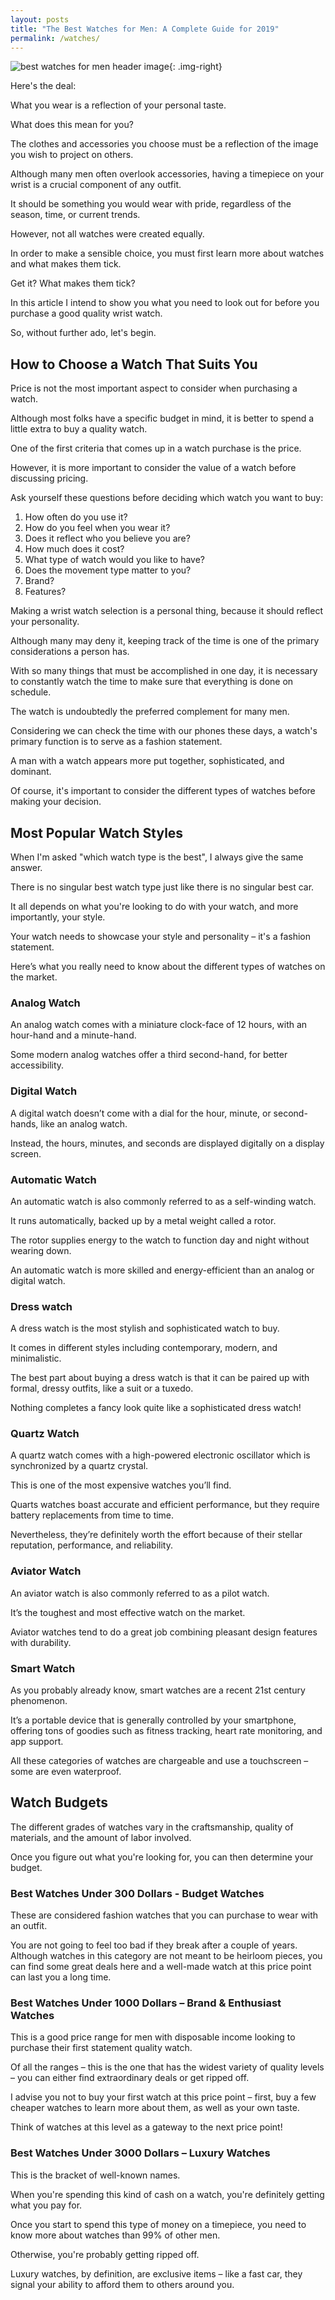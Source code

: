 ```yaml
---
layout: posts
title: "The Best Watches for Men: A Complete Guide for 2019" 
permalink: /watches/
---
```

![best watches for men header image](/img/watches/header-images/mens-watch.jpg){: .img-right}

Here's the deal:

What you wear is a reflection of your personal taste.

What does this mean for you?

The clothes and accessories you choose must be a reflection of the image you wish to project on others. 

Although many men often overlook accessories, having a timepiece on your wrist is a crucial component of any outfit. 

It should be something you would wear with pride, regardless of the season, time, or current trends.

However, not all watches were created equally. 
 
In order to make a sensible choice, you must first learn more about watches and what makes them tick.

Get it? What makes them tick? 

In this article I intend to show you what you need to look out for before you purchase a good quality wrist watch. 

So, without further ado, let's begin.

## How to Choose a Watch That Suits You 

Price is not the most important aspect to consider when purchasing a watch.

Although most folks have a specific budget in mind, it is better to spend a little extra to buy a quality watch. 

One of the first criteria that comes up in a watch purchase is the price.

However, it is more important to consider the value of a watch before discussing pricing.
 
Ask yourself these questions before deciding which watch you want to buy: 

1.  How often do you use it?
2.  How do you feel when you wear it?
3.  Does it reflect who you believe you are?
4.  How much does it cost?
5.  What type of watch would you like to have?
6.  Does the movement type matter to you?
7.  Brand?
8.  Features?
 
Making a wrist watch selection is a personal thing, because it should reflect your personality. 

Although many may deny it, keeping track of the time is one of the primary considerations a person has. 

With so many things that must be accomplished in one day, it is necessary to constantly watch the time to make sure that everything is done on schedule.

The watch is undoubtedly the preferred complement for many men. 

Considering we can check the time with our phones these days, a watch's primary function is to serve as a fashion statement. 

A man with a watch appears more put together, sophisticated, and dominant. 

Of course, it's important to consider the different types of watches before making your decision.
 
## Most Popular Watch Styles
 
When I'm asked "which watch type is the best", I always give the same answer. 

There is no singular best watch type just like there is no singular best car. 

It all depends on what you're looking to do with your watch, and more importantly, your style. 

Your watch needs to showcase your style and personality – it's a fashion statement. 

Here’s what you really need to know about the different types of watches on the market.
 
### Analog Watch
 
An analog watch comes with a miniature clock-face of 12 hours, with an hour-hand and a minute-hand. 

Some modern analog watches offer a third second-hand, for better accessibility.
 
### Digital Watch
 
A digital watch doesn’t come with a dial for the hour, minute, or second-hands, like an analog watch. 

Instead, the hours, minutes, and seconds are displayed digitally on a display screen.
 
### Automatic Watch

An automatic watch is also commonly referred to as a self-winding watch. 

It runs automatically, backed up by a metal weight called a rotor. 

The rotor supplies energy to the watch to function day and night without wearing down.

An automatic watch is more skilled and energy-efficient than an analog or digital watch. 
 
### Dress watch
 
A dress watch is the most stylish and sophisticated watch to buy.

It comes in different styles including contemporary, modern, and minimalistic. 

The best part about buying a dress watch is that it can be paired up with formal, dressy outfits, like a suit or a tuxedo. 

Nothing completes a fancy look quite like a sophisticated dress watch!
 
### Quartz Watch
 
A quartz watch comes with a high-powered electronic oscillator which is synchronized by a quartz crystal. 

This is one of the most expensive watches you’ll find. 

Quarts watches boast accurate and efficient performance, but they require battery replacements from time to time. 

Nevertheless, they’re definitely worth the effort because of their stellar reputation, performance, and reliability.
 
### Aviator Watch
 
An aviator watch is also commonly referred to as a pilot watch. 

It’s the toughest and most effective watch on the market. 

Aviator watches tend to do a great job combining pleasant design features with durability. 
 
### Smart Watch
 
As you probably already know, smart watches are a recent 21st century phenomenon. 

It’s a portable device that is generally controlled by your smartphone, offering tons of goodies such as fitness tracking, heart rate monitoring, and app support.

All these categories of watches are chargeable and use a touchscreen – some are even waterproof.
 
## Watch Budgets 
 
The different grades of watches vary in the craftsmanship, quality of materials, and the amount of labor involved.

Once you figure out what you're looking for, you can then determine your budget. 
 
### Best Watches Under 300 Dollars - Budget Watches
 
These are considered fashion watches that you can purchase to wear with an outfit. 

You are not going to feel too bad if they break after a couple of years. Although watches in this category are not meant to be heirloom pieces, you can find some great deals here and a well-made watch at this price point can last you a long time.

### Best Watches Under 1000 Dollars – Brand & Enthusiast Watches

This is a good price range for men with disposable income looking to purchase their first statement quality watch.

Of all the ranges – this is the one that has the widest variety of quality levels – you can either find extraordinary deals or get ripped off. 

I advise you not to buy your first watch at this price point – first, buy a few cheaper watches to learn more about them, as well as your own taste.

Think of watches at this level as a gateway to the next price point!
 
### Best Watches Under 3000 Dollars – Luxury Watches
 
This is the bracket of well-known names. 

When you're spending this kind of cash on a watch, you're definitely getting what you pay for. 

Once you start to spend this type of money on a timepiece, you need to know more about watches than 99% of other men.

Otherwise, you're probably getting ripped off. 

Luxury watches, by definition, are exclusive items – like a fast car, they signal your ability to afford them to others around you. 